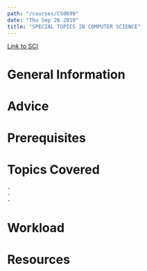 ```yaml
---
path: "/courses/CS0699"
date: "Thu Sep 26 2019"
title: "SPECIAL TOPICS IN COMPUTER SCIENCE"
---
```

[Link to SCI]("http://courses.sci.pitt.edu/courses/courses/view/CS-0699")

# General Information

# Advice


# Prerequisites
<!-- PREREQ_REPLACEMENT (Do not remove) -->

<!-- END PREREQ_REPLACEMENT (Do not remove) -->
# Topics Covered
	- 
	-
	-
# Workload

<!-- TESTIMONIALS
# Testimonials
This gets replaced with Gatsby, its
data comes from Google Sheets for easier
editing!
-->

# Resources
